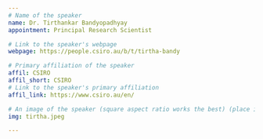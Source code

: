 ```yaml
---
# Name of the speaker
name: Dr. Tirthankar Bandyopadhyay
appointment: Principal Research Scientist

# Link to the speaker's webpage
webpage: https://people.csiro.au/b/t/tirtha-bandy

# Primary affiliation of the speaker
affil: CSIRO
affil_short: CSIRO
# Link to the speaker's primary affiliation
affil_link: https://www.csiro.au/en/

# An image of the speaker (square aspect ratio works the best) (place in the `assets/img/speakers` directory)
img: tirtha.jpeg

---
```


<!-- Whatever you write below will show up as the speaker's bio -->

